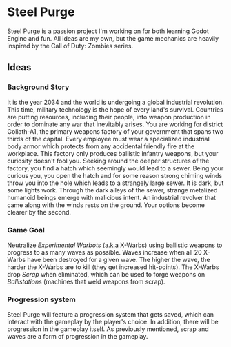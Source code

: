 # Steel Purge

Steel Purge is a passion project I'm working on for both learning Godot Engine and fun.
All ideas are my own, but the game mechanics are heavily inspired by the Call of Duty: 
Zombies series.

## Ideas

### Background Story

It is the year 2034 and the world is undergoing a global industrial revolution. This time,
military technology is the hope of every land's survival. Countries are putting
resources, including their people, into weapon production in order to dominate any war 
that inevitably arises. You are working for district Goliath-A1, the primary weapons 
factory of your government that spans two thirds of the capital. Every employee must wear 
a specialized industrial body armor which protects from any accidental friendly fire at 
the workplace. This factory only produces ballistic infantry weapons, but your curiosity
doesn't fool you. Seeking around the deeper structures of the factory, you find a hatch
which seemingly would lead to a sewer. Being your curious you, you open the hatch and for
some reason strong chiming winds throw you into the hole which leads to a strangely large
sewer. It is dark, but some lights work. Through the dark alleys of the sewer, strange
metalized humanoid beings emerge with malicious intent. An industrial revolver that came 
along with the winds rests on the ground. Your options become clearer by the second. 

### Game Goal

Neutralize *Experimental Warbots* (a.k.a X-Warbs) using ballistic weapons to progress to 
as many waves as possible. Waves increase when all 20 X-Warbs have been destroyed for a 
given wave. The higher the wave, the harder the X-Warbs are to kill (they get increased
hit-points). The X-Warbs drop *Scrap* when eliminated, which can be used to forge weapons
on *Ballistations* (machines that weld weapons from scrap). 

### Progression system

Steel Purge will feature a progression system that gets saved, which can interact with the gameplay
by the player's choice. In addition, there will be progression in the gameplay itself. As previously
mentioned, scrap and waves are a form of progression in the gameplay.

